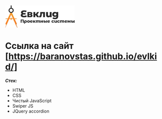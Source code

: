 ![Ссылка на изображение](https://raw.githubusercontent.com/baranovstas/evlkid/main/img/header__logo.webp)

# Ссылка на сайт [https://baranovstas.github.io/evlkid/]

**_Стек:_**

- HTML
- CSS
- Чистый JavaScript
- Swiper JS
- JQuery accordion

